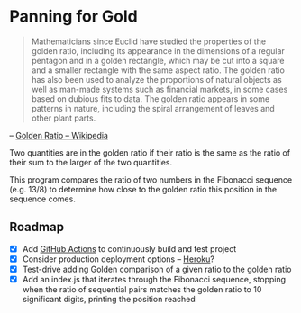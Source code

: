 # Panning for Gold

> Mathematicians since Euclid have studied the properties of the golden ratio, including its appearance in the dimensions of a regular pentagon and in a golden rectangle, which may be cut into a square and a smaller rectangle with the same aspect ratio. The golden ratio has also been used to analyze the proportions of natural objects as well as man-made systems such as financial markets, in some cases based on dubious fits to data. The golden ratio appears in some patterns in nature, including the spiral arrangement of leaves and other plant parts.

– [Golden Ratio – Wikipedia][1]


Two quantities are in the golden ratio if their ratio is the same as the ratio of their sum to the larger of the two quantities.

This program compares the ratio of two numbers in the Fibonacci sequence (e.g. 13/8) to determine how close to the golden ratio this position in the sequence comes.

## Roadmap

- [X] Add [GitHub Actions][2] to continuously build and test project
- [X] Consider production deployment options – [Heroku][3]?
- [X] Test-drive adding Golden comparison of a given ratio to the golden ratio
- [X] Add an index.js that iterates through the Fibonacci sequence, stopping when the ratio of sequential pairs matches the golden ratio to 10 significant digits, printing the position reached

[1]: https://en.wikipedia.org/wiki/Golden_ratio
[2]: https://github.com/features/actions
[3]: https://www.heroku.com

